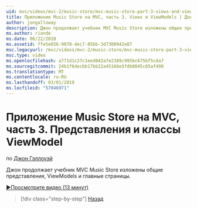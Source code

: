 ```yaml
---
uid: mvc/videos/mvc-2/music-store/mvc-music-store-part-3-views-and-viewmodels
title: Приложение Music Store на MVC, часть 3. Views и ViewModels | Документация Майкрософт
author: jongalloway
description: Джон продолжает учебник MVC Music Store изложены общие представления, ViewModels и главные страницы.
ms.author: riande
ms.date: 06/22/2010
ms.assetid: ffe5e656-9078-4ec7-85bb-3d7300942e87
msc.legacyurl: /mvc/videos/mvc-2/music-store/mvc-music-store-part-3-views-and-viewmodels
msc.type: video
ms.openlocfilehash: a771d1c27c1eed842a7e2389c995bc675bf5cda7
ms.sourcegitcommit: 24b1f6decbb17bb22a45166e5fdb0845c65af498
ms.translationtype: MT
ms.contentlocale: ru-RU
ms.lasthandoff: 03/01/2019
ms.locfileid: "57046971"
---
```

<a name="mvc-music-store-part-3-views-and-viewmodels"></a>Приложение Music Store на MVC, часть 3. Представления и классы ViewModel
====================
по [Джон Гэллоуэй](https://github.com/jongalloway)

Джон продолжает учебник MVC Music Store изложены общие представления, ViewModels и главные страницы.

[&#9654;Просмотрите видео (13 минут)](https://channel9.msdn.com/Blogs/ASP-NET-Site-Videos/mvc-music-store-part-3-views-and-viewmodels)

> [!div class="step-by-step"]
> [Назад](mvc-music-store-part-2-controllers.md)
